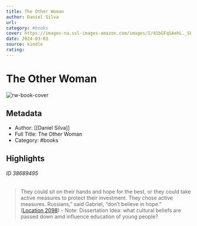 ```yaml
---
title: The Other Woman
author: Daniel Silva
url: 
category: #books
cover: https://images-na.ssl-images-amazon.com/images/I/41bGFqSAehL._SL200_.jpg
date: 2024-03-03
source: kindle
rating:
---
```

# The Other Woman

![rw-book-cover](https://images-na.ssl-images-amazon.com/images/I/41bGFqSAehL._SL200_.jpg)

## Metadata
- Author: [[Daniel Silva]]
- Full Title: The Other Woman
- Category: #books

## Highlights
###### ID 38689495
> They could sit on their hands and hope for the best, or they could take active measures to protect their investment. They chose active measures. Russians,” said Gabriel, “don’t believe in hope.” ([Location 2098](https://readwise.io/to_kindle?action=open&asin=B0739Z4XJ9&location=2098))
    - Note: Dissertation Idea: what cultural beliefs are passed down amd influence education of young people?
    
